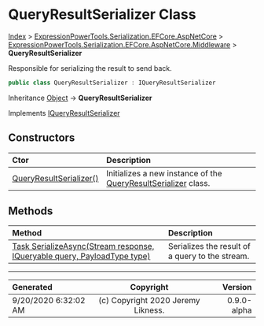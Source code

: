 ﻿# QueryResultSerializer Class

[Index](../index.md) > [ExpressionPowerTools.Serialization.EFCore.AspNetCore](ExpressionPowerTools.Serialization.EFCore.AspNetCore.a.md) > [ExpressionPowerTools.Serialization.EFCore.AspNetCore.Middleware](ExpressionPowerTools.Serialization.EFCore.AspNetCore.Middleware.n.md) > **QueryResultSerializer**

Responsible for serializing the result to send back.

```csharp
public class QueryResultSerializer : IQueryResultSerializer
```

Inheritance [Object](https://docs.microsoft.com/dotnet/api/system.object) → **QueryResultSerializer**

Implements  [IQueryResultSerializer](ExpressionPowerTools.Serialization.EFCore.AspNetCore.Signatures.IQueryResultSerializer.i.md) 

## Constructors

| Ctor | Description |
| :-- | :-- |
| [QueryResultSerializer()](ExpressionPowerTools.Serialization.EFCore.AspNetCore.Middleware.QueryResultSerializer.ctor.md#queryresultserializer) | Initializes a new instance of the [QueryResultSerializer](ExpressionPowerTools.Serialization.EFCore.AspNetCore.Middleware.QueryResultSerializer.cs.md) class. |
## Methods

| Method | Description |
| :-- | :-- |
| [Task SerializeAsync(Stream response, IQueryable query, PayloadType type)](ExpressionPowerTools.Serialization.EFCore.AspNetCore.Middleware.QueryResultSerializer.SerializeAsync.m.md) | Serializes the result of a query to the stream. |

---

| Generated | Copyright | Version |
| :-- | :-: | --: |
| 9/20/2020 6:32:02 AM | (c) Copyright 2020 Jeremy Likness. | 0.9.0-alpha |
